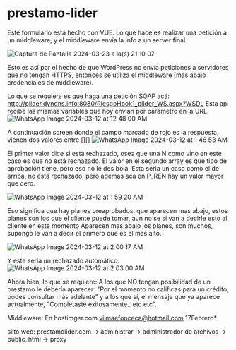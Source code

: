 # prestamo-lider

Este formulario está hecho con VUE.
Lo que hace es realizar una petición a un middleware, y el middleware envía la info a un server final.

![Captura de Pantalla 2024-03-23 a la(s) 21 10 07](https://github.com/tanometro/prestamo-lider/assets/53281025/8cd6cc57-6478-4845-8374-bdf07901573c)

Esto es así por el hecho de que WordPress no envía peticiones a servidores que no tengan HTTPS, entonces se utiliza el middleware (más abajo credenciales de middleware).

Lo que se requiere es que haga una petición SOAP acá: http://plider.dyndns.info:8080/RiesgoHook1_plider_WS.aspx?WSDL
Esta api recibe las mismas variables que hoy envian por parámetro en la URL.
![WhatsApp Image 2024-03-12 at 12 48 00 AM](https://github.com/tanometro/prestamo-lider/assets/53281025/64254860-8133-44c2-ae80-bb21ee471c8e)

A continuación screen donde el campo marcado de rojo es la respuesta, vienen dos valores entre [][]
![WhatsApp Image 2024-03-12 at 1 46 53 AM](https://github.com/tanometro/prestamo-lider/assets/53281025/a8ada40b-9e1a-451f-a4b3-d66b46eae621)

El primer valor dice si está rechazado, osea que una N como vino en este caso es que no está rechazado. El valor en el segundo array es que tipo de aprobación tiene, pero eso no le des bola.
Esta seria un caso como el de arriba, no está rechazado, pero ademas aca en P_REN hay un valor mayor que cero.

![WhatsApp Image 2024-03-12 at 1 59 20 AM](https://github.com/tanometro/prestamo-lider/assets/53281025/3411ed7c-24f7-4ff2-8f53-596eff574cc0)

Eso significa que hay planes preaprobados, que aparecen mas abajo, estos planes son los que el cliente puede tomar, aun no se si van a decirle esto al cliente en este momento
Aparecen mas abajo los planes, son muchos, supongo le van a decir el primero que es el mas alto.

![WhatsApp Image 2024-03-12 at 2 00 17 AM](https://github.com/tanometro/prestamo-lider/assets/53281025/30504f4c-b11a-4e03-adac-0660c5d12dc8)

Y este seria un rechazado automático:
![WhatsApp Image 2024-03-12 at 2 03 00 AM](https://github.com/tanometro/prestamo-lider/assets/53281025/6dd4552b-65ee-4370-b287-5e07bd90a0a4)

Ahora bien, lo que se requiere:
A los que NO tengan posibilidad de un prestamo le debería aparecer:
"Por el momento no calificas para un crédito, podes consultar más adelante"
y a los que sí, el mensaje que ya aparece actualmente, "Completaste exitosamente.. etc etc".

Middleware:
En hostimger.com
vilmaefonceca@hotmail.com
17Febrero*

siito web: prestamolider.com -> administrar -> administrador de archivos -> public_html -> proxy

